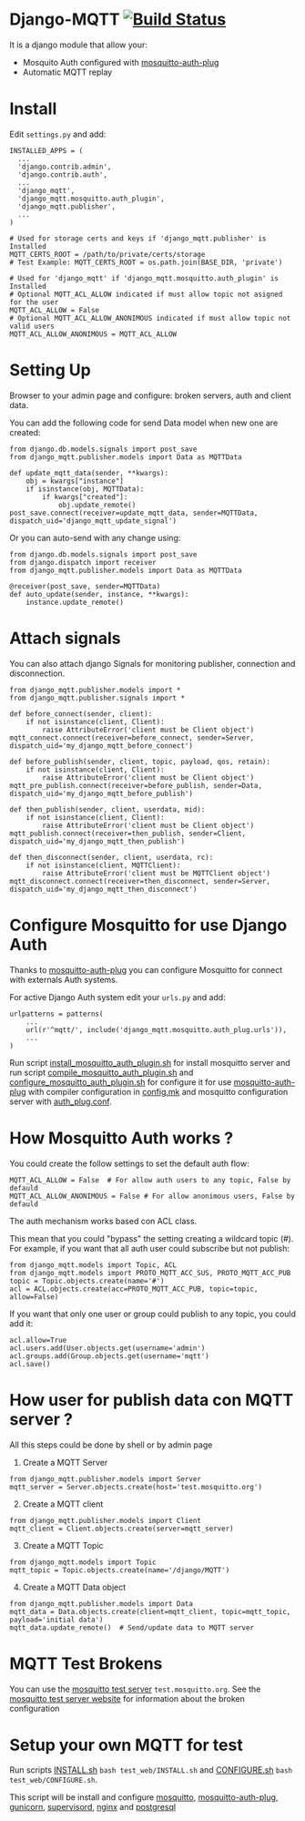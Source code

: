 Django-MQTT [![Build Status](https://travis-ci.org/ehooo/django_mqtt.svg?branch=master)](https://travis-ci.org/ehooo/django_mqtt)
===========
It is a django module that allow your:
- Mosquito Auth configured with [mosquitto-auth-plug](https://github.com/jpmens/mosquitto-auth-plug)
- Automatic MQTT replay


Install
=======
Edit ```settings.py``` and add:
```
INSTALLED_APPS = (
  ...
  'django.contrib.admin',
  'django.contrib.auth',
  ...
  'django_mqtt',
  'django_mqtt.mosquitto.auth_plugin',
  'django_mqtt.publisher',
  ...
)

# Used for storage certs and keys if 'django_mqtt.publisher' is Installed
MQTT_CERTS_ROOT = /path/to/private/certs/storage
# Test Example: MQTT_CERTS_ROOT = os.path.join(BASE_DIR, 'private')

# Used for 'django_mqtt' if 'django_mqtt.mosquitto.auth_plugin' is Installed
# Optional MQTT_ACL_ALLOW indicated if must allow topic not asigned for the user 
MQTT_ACL_ALLOW = False
# Optional MQTT_ACL_ALLOW_ANONIMOUS indicated if must allow topic not valid users
MQTT_ACL_ALLOW_ANONIMOUS = MQTT_ACL_ALLOW

```


Setting Up
==========
Browser to your admin page and configure: broken servers, auth and client data.

You can add the following code for send Data model when new one are created:
```
from django.db.models.signals import post_save
from django_mqtt.publisher.models import Data as MQTTData

def update_mqtt_data(sender, **kwargs):
    obj = kwargs["instance"]
    if isinstance(obj, MQTTData):
        if kwargs["created"]:
            obj.update_remote()
post_save.connect(receiver=update_mqtt_data, sender=MQTTData, dispatch_uid='django_mqtt_update_signal')
```

Or you can auto-send with any change using:
```
from django.db.models.signals import post_save
from django.dispatch import receiver
from django_mqtt.publisher.models import Data as MQTTData

@receiver(post_save, sender=MQTTData)
def auto_update(sender, instance, **kwargs):
    instance.update_remote()
```

Attach signals
==============
You can also attach django Signals for monitoring publisher, connection and disconnection.
```
from django_mqtt.publisher.models import *
from django_mqtt.publisher.signals import *

def before_connect(sender, client):
    if not isinstance(client, Client):
        raise AttributeError('client must be Client object')
mqtt_connect.connect(receiver=before_connect, sender=Server, dispatch_uid='my_django_mqtt_before_connect')

def before_publish(sender, client, topic, payload, qos, retain):
    if not isinstance(client, Client):
        raise AttributeError('client must be Client object')
mqtt_pre_publish.connect(receiver=before_publish, sender=Data, dispatch_uid='my_django_mqtt_before_publish')

def then_publish(sender, client, userdata, mid):
    if not isinstance(client, Client):
        raise AttributeError('client must be Client object')
mqtt_publish.connect(receiver=then_publish, sender=Client, dispatch_uid='my_django_mqtt_then_publish')

def then_disconnect(sender, client, userdata, rc):
    if not isinstance(client, MQTTClient):
        raise AttributeError('client must be MQTTClient object')
mqtt_disconnect.connect(receiver=then_disconnect, sender=Server, dispatch_uid='my_django_mqtt_then_disconnect')
```


Configure Mosquitto for use Django Auth
=======================================
Thanks to [mosquitto-auth-plug](https://github.com/jpmens/mosquitto-auth-plug) you can configure Mosquitto for connect
with externals Auth systems.

For active Django Auth system edit your ```urls.py``` and add:
```
urlpatterns = patterns(
    ...
    url(r'^mqtt/', include('django_mqtt.mosquitto.auth_plug.urls')),
    ...
)
```

Run script [install_mosquitto_auth_plugin.sh](script/install_mosquitto_auth_plugin.sh) for install mosquitto server and
run script [compile_mosquitto_auth_plugin.sh](script/compile_mosquitto_auth_plugin.sh)
and [configure_mosquitto_auth_plugin.sh](script/configure_mosquitto_auth_plugin.sh) for
configure it for use [mosquitto-auth-plug](https://github.com/jpmens/mosquitto-auth-plug) with compiler configuration in
[config.mk](script/config.mk) and mosquitto configuration server with [auth_plug.conf](script/auth_plug.conf).

How Mosquitto Auth works ?
==========================
You could create the follow settings to set the default auth flow:
```
MQTT_ACL_ALLOW = False  # For allow auth users to any topic, False by defauld
MQTT_ACL_ALLOW_ANONIMOUS = False # For allow anonimous users, False by defauld
```
The auth mechanism works based con ACL class.

This mean that you could "bypass" the setting creating a wildcard topic (#).
For example, if you want that all auth user could subscribe but not publish:
```
from django_mqtt.models import Topic, ACL
from django_mqtt.models import PROTO_MQTT_ACC_SUS, PROTO_MQTT_ACC_PUB
topic = Topic.objects.create(name='#')
acl = ACL.objects.create(acc=PROTO_MQTT_ACC_PUB, topic=topic, allow=False)
```
If you want that only one user or group could publish to any topic, you could add it:
```
acl.allow=True
acl.users.add(User.objects.get(username='admin')
acl.groups.add(Group.objects.get(username='mqtt')
acl.save()
```

How user for publish data con MQTT server ?
===========================================
All this steps could be done by shell or by admin page
1. Create a MQTT Server
 ```
 from django_mqtt.publisher.models import Server
 mqtt_server = Server.objects.create(host='test.mosquitto.org')
 ```
2. Create a MQTT client
 ```
 from django_mqtt.publisher.models import Client
 mqtt_client = Client.objects.create(server=mqtt_server)
 ```
3. Create a MQTT Topic
 ```
 from django_mqtt.models import Topic
 mqtt_topic = Topic.objects.create(name='/django/MQTT')
 ```
4. Create a MQTT Data object
 ```
 from django_mqtt.publisher.models import Data
 mqtt_data = Data.objects.create(client=mqtt_client, topic=mqtt_topic, payload='initial data')
 mqtt_data.update_remote()  # Send/update data to MQTT server
 ```

MQTT Test Brokens
=================
You can use the [mosquitto test server](http://test.mosquitto.org/) ```test.mosquitto.org```.
See the [mosquitto test server website](http://test.mosquitto.org/) for information about the broken configuration


Setup your own MQTT for test
============================
Run scripts [INSTALL.sh](test_web/INSTALL.sh) ```bash test_web/INSTALL.sh```
and [CONFIGURE.sh](test_web/CONFIGURE.sh) ```bash test_web/CONFIGURE.sh```.

This script will be install and configure [mosquitto](http://www.mosquitto.org/),
[mosquitto-auth-plug](https://github.com/jpmens/mosquitto-auth-plug), [gunicorn](http://www.gunicorn.org/),
 [supervisord](http://www.supervisord.org/), [nginx](http://www.nginx.org/) and [postgresql](http://www.postgresql.org/)
